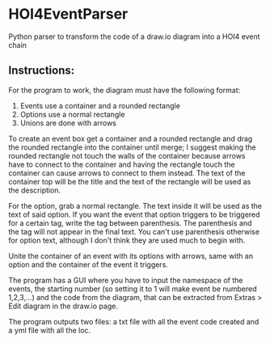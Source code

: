 # HOI4EventParser
Python parser to transform the code of a draw.io diagram into a HOI4 event chain

Instructions:
-
For the program to work, the diagram must have the following format:
1. Events use a container and a rounded rectangle
2. Options use a normal rectangle
3. Unions are done with arrows
   
To create an event box get a container and a rounded rectangle and drag the rounded rectangle into the container until merge; I suggest making the rounded rectangle not touch the walls of the container because arrows have to connect to the container and having the rectangle touch the container can cause arrows to connect to them instead. The text of the container top will be the title and the text of the rectangle will be used as the description. 

For the option, grab a normal rectangle. The text inside it will be used as the text of said option. If you want the event that option triggers to be triggered for a certain tag, write the tag between parenthesis. The parenthesis and the tag will not appear in the final text. You can't use parenthesis otherwise for option text, although I don't think they are used much to begin with.

Unite the container of an event with its options with arrows, same with an option and the container of the event it triggers.

The program has a GUI where you have to input the namespace of the events, the starting number (so setting it to 1 will make event be numbered 1,2,3,...) and the code from the diagram, that can be extracted from Extras > Edit diagram in the draw.io page.

The program outputs two files: a txt file with all the event code created and a yml file with all the loc. 
